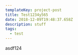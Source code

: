 ```yaml
---
templateKey: project-post
title: Test1234y565
date: 2018-12-09T19:48:37.658Z
description: stuff
tags:
  - test
---
```

asdf124
